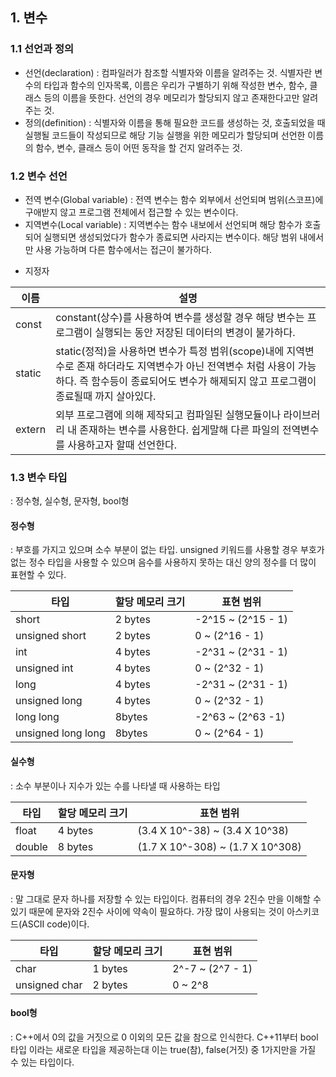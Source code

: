 ## 1. 변수

### 1.1 선언과 정의

* 선언(declaration) : 컴파일러가 참조할 식별자와 이름을 알려주는 것. 식별자란 변수의 타입과 함수의 인자목록, 이름은 우리가 구별하기 위해 작성한 변수, 함수, 클래스 등의
이름을 뜻한다. 선언의 경우 메모리가 할당되지 않고 존재한다고만 알려주는 것.
* 정의(definition) : 식별자와 이름을 통해 필요한 코드를 생성하는 것, 호출되었을 때 실행될 코드들이 작성되므로 해당 기능 실행을 위한 메모리가 할당되며 선언한 이름의 함수,
변수, 클래스 등이 어떤 동작을 할 건지 알려주는 것.

### 1.2 변수 선언

- 전역 변수(Global variable) : 전역 변수는 함수 외부에서 선언되며 범위(스코프)에 구애받지 않고 프로그램 전체에서 접근할 수 있는 변수이다.
- 지역변수(Local variable) : 지역변수는 함수 내보에서 선언되며 해당 함수가 호출되어 실행되면 생성되었다가 함수가 종료되면 사라지는 변수이다. 
해당 범위 내에서만 사용 가능하며 다른 함수에서는 접근이 불가하다.

* 지정자

|이름|설명|
|---|---|
|const|constant(상수)를 사용하여 변수를 생성할 경우 해당 변수는 프로그램이 실행되는 동안 저장된 데이터의 변경이 불가하다.|
|static|	static(정적)을 사용하면 변수가 특정 범위(scope)내에 지역변수로 존재 하더라도 지역변수가 아닌 전역변수 처럼 사용이 가능하다. 즉 함수등이 종료되어도 변수가 해제되지 않고 프로그램이 종료될때 까지 살아있다.|
|extern|외부 프로그램에 의해 제작되고 컴파일된 실행모듈이나 라이브러리 내 존재하는 변수를 사용한다. 쉽게말해 다른 파일의 전역변수를 사용하고자 할때 선언한다.|

### 1.3 변수 타입  
: 정수형, 실수형, 문자형, bool형

#### 정수형
: 부호를 가지고 있으며 소수 부분이 없는 타입. unsigned 키워드를 사용할 경우 부호가 없는 정수 타입을 사용할 수 있으며 음수를 사용하지 못하는 대신 양의 정수를 더 많이 표현할 수 있다.

|타입|할당 메모리 크기|표현 범위|
|------|---|---|
|short|2 bytes|-2^15 ~ (2^15 - 1)|
|unsigned short|2 bytes|0 ~ (2^16 - 1)|
|int|4 bytes|-2^31 ~ (2^31 - 1)|
|unsigned int|4 bytes|0 ~ (2^32 - 1)|
|long|4 bytes|-2^31 ~ (2^31 - 1)|
|unsigned long|4 bytes|0 ~ (2^32 - 1)|
|long long|8bytes|-2^63 ~ (2^63 -1) |
|unsigned long long|8bytes|0 ~ (2^64 - 1)|


#### 실수형
: 소수 부분이나 지수가 있는 수를 나타낼 때 사용하는 타입

|타입|할당 메모리 크기|표현 범위|
|------|---|---|
|float|4 bytes|(3.4 X 10^-38) ~ (3.4 X 10^38)|
|double|8 bytes|(1.7 X 10^-308) ~ (1.7 X 10^308)|


#### 문자형
: 말 그대로 문자 하나를 저장할 수 있는 타입이다. 컴퓨터의 경우 2진수 만을 이해할 수 있기 때문에 문자와 2진수 사이에 약속이 필요하다.
가장 많이 사용되는 것이 아스키코드(ASCII code)이다.

|타입|할당 메모리 크기|표현 범위|
|------|---|---|
|char|1 bytes|2^-7 ~ (2^7 - 1)|
|unsigned char|2 bytes|0 ~ 2^8|


#### bool형
: C++에서 0의 값을 거짓으로 0 이외의 모든 값을 참으로 인식한다. C++11부터 bool타입 이라는 새로운 타입을 제공하는대 이는 true(참), false(거짓) 중 1가지만을 가질 수 있는 타입이다.
